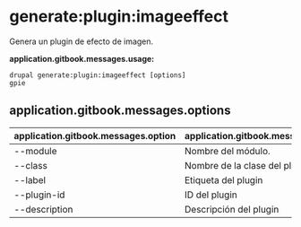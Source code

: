 # generate:plugin:imageeffect
Genera un plugin de efecto de imagen.

**application.gitbook.messages.usage:**
```
drupal generate:plugin:imageeffect [options]
gpie
```

## application.gitbook.messages.options
application.gitbook.messages.option | application.gitbook.messages.details
-------|-------------
--module | Nombre del módulo.
--class | Nombre de la clase del plugin
--label | Etiqueta del plugin
--plugin-id | ID del plugin
--description | Descripción del plugin
